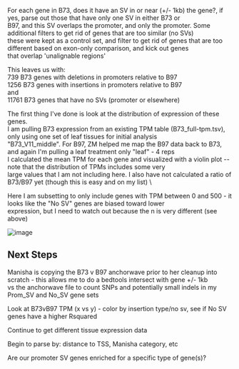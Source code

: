 




For each gene in B73, does it have an SV in or near (+/- 1kb) the gene?, if yes, parse out those that have only one SV in either B73 or \
B97, and this SV overlaps the promoter, and only the promoter. Some additional filters to get rid of genes that are too similar (no SVs) \
these were kept as a control set, and filter to get rid of genes that are too different based on exon-only comparison, and kick out genes \
that overlap 'unalignable regions'

This leaves us with: \
       739 B73 genes with deletions in promoters relative to B97 \
       1256 B73 genes with insertions in promoters relative to B97 \
  and \
       11761 B73 genes that have no SVs (promoter or elsewhere)

The first thing I've done is look at the distribution of expression of these genes. \
I am pulling B73 expression from an existing TPM table (B73_full-tpm.tsv), only using one set of leaf tissues for initial analysis \
"B73_V11_middle".  For B97, ZM helped me map the B97 data back to B73, and again I'm pulling a leaf treatment only "leaf" - 4 reps \
I calculated the mean TPM for each gene and visualized with a violin plot -- note that the distribution of TPMs includes some very \
large values that I am not including here.  I also have not calculated a ratio of B73/B97 yet (though this is easy and on my list) \

Here I am subsetting to only include genes with TPM between 0 and 500 - it looks like the "No SV" genes are biased toward lower \
expression, but I need to watch out because the n is very different (see above)

![image](https://user-images.githubusercontent.com/43852873/211930843-f541b72f-bbb7-4623-8814-86a16e94fa25.png)




## Next Steps
Manisha is copying the B73 v B97 anchorwave prior to her cleanup into scratch - this allows me to do a bedtools intersect with gene +/- 1kb \
vs the anchorwave file to count SNPs and potentially small indels in my Prom_SV and No_SV gene sets

Look at B73vB97 TPM (x vs y) - color by insertion type/no sv, see if No SV genes have a higher Rsquared

Continue to get different tissue expression data

Begin to parse by: distance to TSS, Manisha category, etc

Are our promoter SV genes enriched for a specific type of gene(s)?
